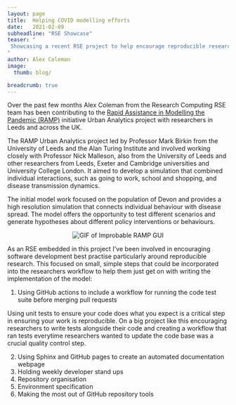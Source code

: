 ```yaml
---
layout: page
title:  Helping COVID modelling efforts
date:   2021-02-09
subheadline: "RSE Showcase"
teaser: "
 Showcasing a recent RSE project to help encourage reproducible research practises in a COVID modelling project
"
author: Alex Coleman
image:
  thumb: blog/

breadcrumb: true
---
```


Over the past few months Alex Coleman from the Research Computing RSE team has been contributing to the [Rapid Assistance in Modelling the Pandemic (RAMP)](https://royalsociety.org/topics-policy/health-and-wellbeing/ramp/) initiative Urban Analytics project with researchers in Leeds and across the UK.

The RAMP Urban Analytics project led by Professor Mark Birkin from the University of Leeds and the Alan Turing Institute and involved working closely with Professor Nick Malleson, also from the University of Leeds and other researchers from Leeds, Exeter and Cambridge universities and University College London. It aimed to develop a simulation that combined individual interactions, such as going to work, school and shopping, and disease transmission dynamics.

The initial model work focused on the population of Devon and provides a high resolution simulation that connects individual behaviour with disease spread. The model offers the opportunity to test different scenarios and generate hypotheses about different policy interventions or behaviours.

<div style="text-align:center;">
  <img src='/images/blog/rseShowcase/RAMP/rampGUI.gif' alt='GIF of Improbable RAMP GUI'/>
</div>


As an RSE embedded in this project I've been involved in encouraging software development best practise particularly around reproducible research. This focused on small, simple steps that could be incorporated into the researchers workflow to help them just get on with writing the implementation of the model:

1. Using GitHub actions to include a workflow for running the code test suite before merging pull requests

Using unit tests to ensure your code does what you expect is a critical step in ensuring your work is reproducible. On a big project like this encouraging researchers to write tests alongside their code and creating a workflow that ran tests everytime researchers wanted to update the code base was a crucial quality control step.

2. Using Sphinx and GitHub pages to create an automated documentation webpage 
3. Holding weekly developer stand ups
4. Repository organisation
5. Environment specification
6. Making the most out of GitHub repository tools